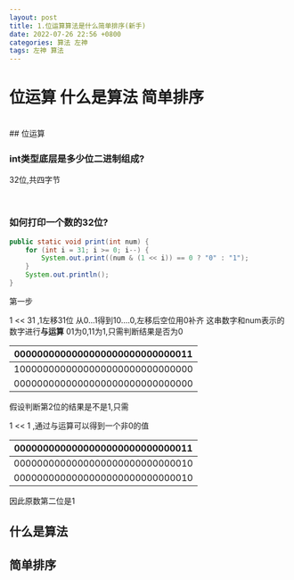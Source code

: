 ```yaml
---
layout: post
title: 1.位运算算法是什么简单排序(新手)
date: 2022-07-26 22:56 +0800
categories: 算法 左神 
tags: 左神 算法
---
```


# 位运算 什么是算法 简单排序
<br/>
## 位运算

### int类型底层是多少位二进制组成?
32位,共四字节

<br/>

### 如何打印一个数的32位?
```java
public static void print(int num) {
	for (int i = 31; i >= 0; i--) {
		System.out.print((num & (1 << i)) == 0 ? "0" : "1");
	}
	System.out.println();
}
```
第一步

1 << 31 ,1左移31位
从0...1得到10....0,左移后空位用0补齐
这串数字和num表示的数字进行**与运算**
01为0,11为1,只需判断结果是否为0

|0000000000000000000000000000011|
| ----|
|1000000000000000000000000000000|
|0000000000000000000000000000000|

假设判断第2位的结果是不是1,只需

1 << 1 ,通过与运算可以得到一个非0的值

|0000000000000000000000000000011 |
| ----|
|0000000000000000000000000000010 |
|0000000000000000000000000000010 |

因此原数第二位是1



## 什么是算法

## 简单排序


